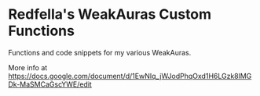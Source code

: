 # Redfella's WeakAuras Custom Functions
Functions and code snippets for my various WeakAuras.

More info at https://docs.google.com/document/d/1EwNIq_jWJodPhqOxd1H6LGzk8lMGDk-MaSMCaGscYWE/edit

